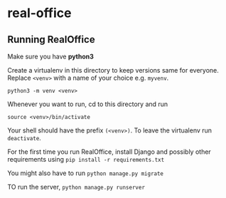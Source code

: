 # real-office


## Running RealOffice
Make sure you have **python3**

Create a virtualenv in this directory to keep versions same for everyone. Replace `<venv>` with a name of your choice e.g. `myvenv`.

`python3 -m venv <venv>`

Whenever you want to run, cd to this directory and run 

`source <venv>/bin/activate`

Your shell should have the prefix `(<venv>)`. To leave the virtualenv run `deactivate`.

For the first time you run RealOffice, install Django and possibly other requirements using
`pip install -r requirements.txt`

You might also have to run
`python manage.py migrate`

TO run the server,
`python manage.py runserver`